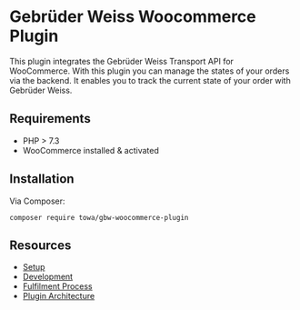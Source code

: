 # Gebrüder Weiss Woocommerce Plugin

This plugin integrates the Gebrüder Weiss Transport API for WooCommerce. With this plugin you can manage the states of your orders via the backend. It enables you to track the current state of your order with Gebrüder Weiss.

## Requirements

- PHP > 7.3
- WooCommerce installed & activated

## Installation

Via Composer:

`composer require towa/gbw-woocommerce-plugin`
## Resources

- [Setup](./docs/setup.md)
- [Development](./docs/development.md)
- [Fulfilment Process](./docs/fulfilment-process.md)
- [Plugin Architecture](./docs/plugin-archtiecture.md)
